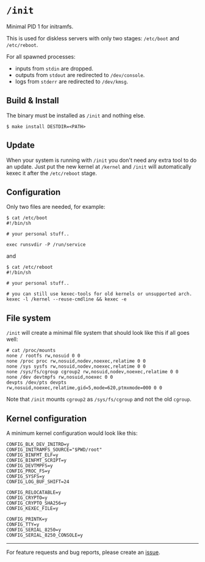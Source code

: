 # `/init`
Minimal PID 1 for initramfs.

This is used for diskless servers with only two stages: `/etc/boot` and `/etc/reboot`.

For all spawned processes:
- inputs from `stdin` are dropped.
- outputs from `stdout` are redirected to `/dev/console`.
- logs from `stderr` are redirected to `/dev/kmsg`.

## Build & Install

The binary must be installed as `/init` and nothing else.

    $ make install DESTDIR=<PATH>

## Update

When your system is running with `/init` you don't need any extra tool to do an update.
Just put the new kernel at `/kernel` and `/init` will automatically kexec it after the `/etc/reboot` stage.

## Configuration

Only two files are needed, for example:

    $ cat /etc/boot
    #!/bin/sh

    # your personal stuff..

    exec runsvdir -P /run/service

and

    $ cat /etc/reboot
    #!/bin/sh

    # your personal stuff..

    # you can still use kexec-tools for old kernels or unsupported arch.
    kexec -l /kernel --reuse-cmdline && kexec -e

## File system

`/init` will create a minimal file system that should look like this if all goes well:

    # cat /proc/mounts
    none / rootfs rw,nosuid 0 0
    none /proc proc rw,nosuid,nodev,noexec,relatime 0 0
    none /sys sysfs rw,nosuid,nodev,noexec,relatime 0 0
    none /sys/fs/cgroup cgroup2 rw,nosuid,nodev,noexec,relatime 0 0
    none /dev devtmpfs rw,nosuid,noexec 0 0
    devpts /dev/pts devpts rw,nosuid,noexec,relatime,gid=5,mode=620,ptmxmode=000 0 0

Note that `/init` mounts `cgroup2` as `/sys/fs/cgroup` and not the old `cgroup`.

## Kernel configuration

A minimum kernel configuration would look like this:

    CONFIG_BLK_DEV_INITRD=y
    CONFIG_INITRAMFS_SOURCE="$PWD/root"
    CONFIG_BINFMT_ELF=y
    CONFIG_BINFMT_SCRIPT=y
    CONFIG_DEVTMPFS=y
    CONFIG_PROC_FS=y
    CONFIG_SYSFS=y
    CONFIG_LOG_BUF_SHIFT=24

    CONFIG_RELOCATABLE=y
    CONFIG_CRYPTO=y
    CONFIG_CRYPTO_SHA256=y
    CONFIG_KEXEC_FILE=y

    CONFIG_PRINTK=y
    CONFIG_TTY=y
    CONFIG_SERIAL_8250=y
    CONFIG_SERIAL_8250_CONSOLE=y

---
For feature requests and bug reports,
please create an [issue](https://github.com/angt/slashinit/issues).

